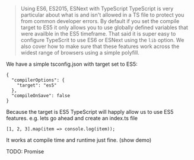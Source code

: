 > Using ES6, ES2015, ESNext with TypeScript
> TypeScript is very particular about what is and isn't allowed in a TS file to protect you from common developer errors. By default if you set the compile target to ES5 it only allows you to use globally defined variables that were availble in the ES5 timeframe. That said it is super easy to configure TypeScrit to use ES6 or ESNext using the `lib` option. We also cover how to make sure that these features work across the widest range of browsers using a simple polyfill.


We have a simple tsconfig.json with target set to ES5:

```
{
  "compilerOptions": {
    "target": "es5"
  },
  "compileOnSave": false
}
```


Because the target is ES5 TypeScript will happly allow us to use ES5 features. e.g. lets go ahead and create an index.ts file 

```
[1, 2, 3].map(item => console.log(item));
```

It works at compile time and runtime just fine. (show demo)


TODO: Promise